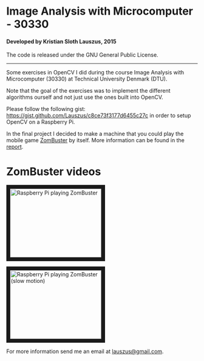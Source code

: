 # Image Analysis with Microcomputer - 30330
#### Developed by Kristian Sloth Lauszus, 2015

The code is released under the GNU General Public License.
_________

Some exercises in OpenCV I did during the course Image Analysis with Microcomputer (30330) at Technical University Denmark (DTU).

Note that the goal of the exercises was to implement the different algorithms ourself and not just use the ones built into OpenCV.

Please follow the following gist: <https://gist.github.com/Lauszus/c8ce73f3177d6455c27c> in order to setup OpenCV on a Raspberry Pi.

In the final project I decided to make a machine that you could play the mobile game [ZomBuster](https://play.google.com/store/apps/details?id=it.tinygames.zombuster) by itself. More information can be found in the [report](docs/KristianSlothLauszus_s123808_2015.pdf).

# ZomBuster videos

<a href="http://www.youtube.com/watch?v=B6UYqpyV3GU" target="_blank"><img src="http://img.youtube.com/vi/B6UYqpyV3GU/0.jpg" alt="Raspberry Pi playing ZomBuster" width="240" height="180" border="10" /></a>

<a href="http://www.youtube.com/watch?v=u6kGzu4Bt0c" target="_blank"><img src="http://img.youtube.com/vi/u6kGzu4Bt0c/0.jpg" alt="Raspberry Pi playing ZomBuster (slow motion)" width="240" height="180" border="10" /></a>

For more information send me an email at <lauszus@gmail.com>.